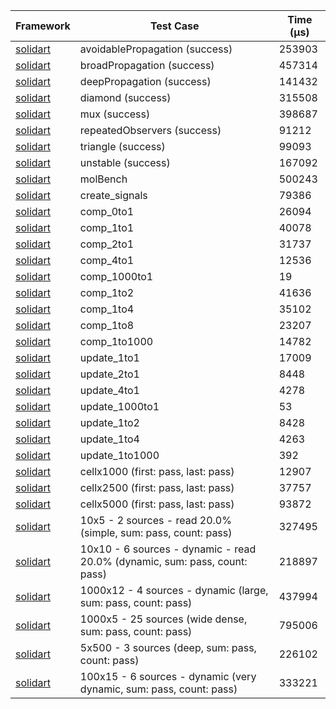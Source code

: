 | Framework | Test Case | Time (μs) |
| --- | --- | --- |
| [solidart](https://github.com/nank1ro/solidart) | avoidablePropagation (success) | 253903 |
| [solidart](https://github.com/nank1ro/solidart) | broadPropagation (success) | 457314 |
| [solidart](https://github.com/nank1ro/solidart) | deepPropagation (success) | 141432 |
| [solidart](https://github.com/nank1ro/solidart) | diamond (success) | 315508 |
| [solidart](https://github.com/nank1ro/solidart) | mux (success) | 398687 |
| [solidart](https://github.com/nank1ro/solidart) | repeatedObservers (success) | 91212 |
| [solidart](https://github.com/nank1ro/solidart) | triangle (success) | 99093 |
| [solidart](https://github.com/nank1ro/solidart) | unstable (success) | 167092 |
| [solidart](https://github.com/nank1ro/solidart) | molBench | 500243 |
| [solidart](https://github.com/nank1ro/solidart) | create_signals | 79386 |
| [solidart](https://github.com/nank1ro/solidart) | comp_0to1 | 26094 |
| [solidart](https://github.com/nank1ro/solidart) | comp_1to1 | 40078 |
| [solidart](https://github.com/nank1ro/solidart) | comp_2to1 | 31737 |
| [solidart](https://github.com/nank1ro/solidart) | comp_4to1 | 12536 |
| [solidart](https://github.com/nank1ro/solidart) | comp_1000to1 | 19 |
| [solidart](https://github.com/nank1ro/solidart) | comp_1to2 | 41636 |
| [solidart](https://github.com/nank1ro/solidart) | comp_1to4 | 35102 |
| [solidart](https://github.com/nank1ro/solidart) | comp_1to8 | 23207 |
| [solidart](https://github.com/nank1ro/solidart) | comp_1to1000 | 14782 |
| [solidart](https://github.com/nank1ro/solidart) | update_1to1 | 17009 |
| [solidart](https://github.com/nank1ro/solidart) | update_2to1 | 8448 |
| [solidart](https://github.com/nank1ro/solidart) | update_4to1 | 4278 |
| [solidart](https://github.com/nank1ro/solidart) | update_1000to1 | 53 |
| [solidart](https://github.com/nank1ro/solidart) | update_1to2 | 8428 |
| [solidart](https://github.com/nank1ro/solidart) | update_1to4 | 4263 |
| [solidart](https://github.com/nank1ro/solidart) | update_1to1000 | 392 |
| [solidart](https://github.com/nank1ro/solidart) | cellx1000 (first: pass, last: pass) | 12907 |
| [solidart](https://github.com/nank1ro/solidart) | cellx2500 (first: pass, last: pass) | 37757 |
| [solidart](https://github.com/nank1ro/solidart) | cellx5000 (first: pass, last: pass) | 93872 |
| [solidart](https://github.com/nank1ro/solidart) | 10x5 - 2 sources - read 20.0% (simple, sum: pass, count: pass) | 327495 |
| [solidart](https://github.com/nank1ro/solidart) | 10x10 - 6 sources - dynamic - read 20.0% (dynamic, sum: pass, count: pass) | 218897 |
| [solidart](https://github.com/nank1ro/solidart) | 1000x12 - 4 sources - dynamic (large, sum: pass, count: pass) | 437994 |
| [solidart](https://github.com/nank1ro/solidart) | 1000x5 - 25 sources (wide dense, sum: pass, count: pass) | 795006 |
| [solidart](https://github.com/nank1ro/solidart) | 5x500 - 3 sources (deep, sum: pass, count: pass) | 226102 |
| [solidart](https://github.com/nank1ro/solidart) | 100x15 - 6 sources - dynamic (very dynamic, sum: pass, count: pass) | 333221 |
